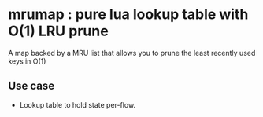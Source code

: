 # mrumap : pure lua lookup table with O(1) LRU prune 

A map backed by a MRU list that allows you to prune the least recently used keys in O(1) 


## Use case

* Lookup table to hold state per-flow.  



